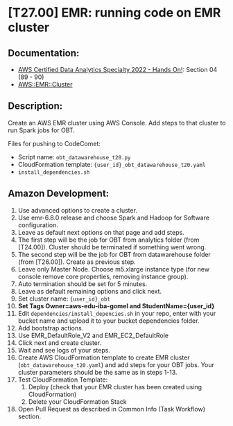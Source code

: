 # [T27.00] EMR: running code on EMR cluster

## Documentation:

- [AWS Certified Data Analytics Specialty 2022 - Hands On!](https://www.udemy.com/course/aws-data-analytics/): Section 04 (89 - 90)
- [AWS::EMR::Cluster](https://docs.aws.amazon.com/AWSCloudFormation/latest/UserGuide/aws-resource-elasticmapreduce-cluster.html)

## Description:

Create an AWS EMR cluster using AWS Console. Add steps to that cluster to run Spark jobs for OBT.

Files for pushing to CodeComet:

- Script name: `obt_datawarehouse_t20.py`
- CloudFormation template: `{user_id}_obt_datawarehouse_t20.yaml`
- `install_dependencies.sh`

## Amazon Development:

1. Use advanced options to create a cluster.
2. Use emr-6.8.0 release and choose Spark and Hadoop for Software configuration.
3. Leave as default next options on that page and add steps.
4. The first step will be the job for OBT from analytics folder (from [T24.00]). Cluster should be terminated if something went wrong.
5. The second step will be the job for OBT from datawarehouse folder (from [T26.00]). Create as previous step.
6. Leave only Master Node. Choose m5.xlarge instance type (for new console remove core properties, removing instance group).
7. Auto termination should be set for 5 minutes.
8. Leave as default remaining options and click next.
9. Set cluster name: `{user_id}_obt`
10. **Set Tags Owner=aws-edu-iba-gomel and StudentName={user_id}**
11. Edit `dependencies/install_depencies.sh` in your repo, enter with your bucket name and upload it to your bucket dependencies folder.
12. Add bootstrap actions.
13. Use EMR_DefaultRole_V2 and EMR_EC2_DefaultRole
14. Click next and create cluster.
15. Wait and see logs of your steps.
16. Create AWS CloudFormation template to create EMR cluster (`obt_datawarehouse_t20.yaml`) and add steps for your OBT jobs. Your cluster parameters should be the same as in steps 1-13.
17. Test CloudFormation Template:
    1. Deploy (check that your EMR cluster has been created using CloudFormation)
    2. Delete your CloudFormation Stack
18. Open Pull Request as described in Common Info (Task Workflow) section.